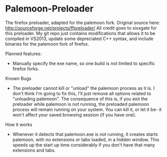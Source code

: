 Palemoon-Preloader
==================

The firefox preloader, adapted for the palemoon fork.
Original source here: http://sourceforge.net/projects/ffpreloader/
All credit goes to sixxgate for this preloader. My git repo just contains modifications that allows it to be compiled in VS2013, update some depreciated C++ syntax, and include binaries for the palemoon fork of firefox.

Planned features:
 - Manually specify the exe name, so one build is not limited to specific firefox forks.

Known Bugs
 - The preloader cannot kill or "unload" the palemoon process as it is. I don't think I'm going to fix this, I'll just remove all options related to "unloading palemoon". The consequence of this is, if you exit the preloader while palemoon is not running, the preloaded palemoon process will remain running on your system. You can kill it, or let it be- it won't affect your saved browsing session (if you have one).

How it works
 - Whenever it detects that palemoon.exe is not running, it creates starts palemoon, with no extensions or tabs loaded, in a hidden window. This speeds up the start up time considerably if you don't have that many extensions and tabs. 
